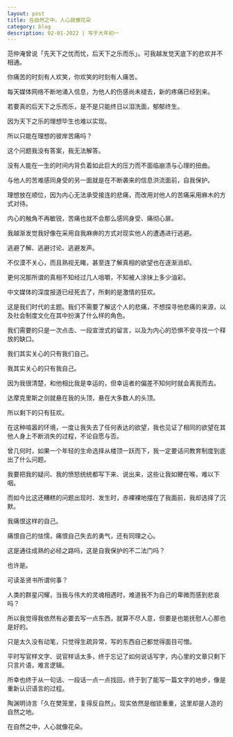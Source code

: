 ```yaml
---
layout: post
title: 在自然之中，人心就像花朵   
category: blog
description: 02-01-2022 | 写于大年初一
---
```


范仲淹曾说「先天下之忧而忧，后天下之乐而乐」。可我越发觉天底下的悲欢并不相通。

你痛苦的时刻有人欢笑，你欢笑的时刻有人痛苦。

每天媒体网络不断地涌入信息，为他人的伤感尚未褪去，新的疼痛已经到来。

若要真的后天下之乐而乐，是不是只能终日以泪洗面，郁郁终生。

因为天下之乐的理想毕生也难以实现。

所以只能在理想的彼岸苦痛吗？

这个问题我没有答案，我无法解答。

没有人能在一生的时间内背负着如此巨大的压力而不面临崩溃与心理的扭曲。

与他人的苦难感同身受的另一面就是在不断袭来的信息洪流面前，自我保护。

理想放在顺位，因为内心无法承受接连的悲痛，而改用对他人的苦痛采用麻木的方式对待。

内心的触角不再敏锐，苦痛也就不会那么感同身受、痛彻心扉。

我越渐发觉我好像在采用自我麻痹的方式对现实他人的遭遇进行逃避。

逃避了解、逃避讨论、逃避发声。

不仅漠不关心，而且熟视无睹，甚至连了解真相的欲望也在逐渐消却。

更何况那所谓的真相不知经过几人咀嚼，不知被人涂抹上多少油彩。

中文媒体的深度报道已经死去了，所剩的是激情的狂欢。

这是我们时代的主题。我们不需要了解这个人的悲痛，不想探寻他悲痛的来源，以及社会制度文化在其中扮演了什么样的角色。

我们需要的只是一次点击、一段宣泄式的留言，以及为内心的恐惧不安寻找一个释放的缺口。

我们其实关心的只有我们自己。

我其实关心的只有我自己。

因为我很清楚，和他相比我是幸运的，但幸运者的偏差不知何时就会离我而去。

达摩克里斯之剑就悬在我的头顶，悬在大多数人的头顶。

所以剩下的只有狂欢。

在这种喧嚣的环境，一度让我失去了任何表达的欲望，我也见证了相同的欲望在其他人身上不断消失的过程，不论自愿与否。

曾几何时，如果一个年轻的生命选择从楼顶一跃而下，我一定要诘问教育制度到底出了什么问题。

我要把我的疑问、我的愤怒统统都写下来、说出来，这些让我如鲠在喉，难以下咽。

而如今比这还糟糕的问题出现时、发生时，赤裸裸地摆在了我面前，我却选择了沉默。

我痛恨这样的自己。

痛恨自己的怯懦，痛恨自己失去的勇气，还有同理之心。

这是通往成熟的必经之路吗，这是自我保护的不二法门吗？

也许是。

可读圣贤书所谓何事？

人类的群星闪耀，当我与伟大的灵魂相遇时，难道我不为自己的卑微而感到悲哀吗？

所以我觉得我依然有必要去写一点东西，就算不尽人意，但要是也能抚慰人心那也是好的。

只是太久没有动笔，只觉得生疏异常，写的东西自己都觉得面目可憎。

平时写官样文字、说官样话太多，终于忘记了如何说话写字，内心里的文章只剩下只言片语，难言逻辑。

所幸也终于从一句话、一段话一点一点找回，终于到了能写一篇文字的地步，像是重新认识语言的过程。

陶渊明诗言「久在樊笼里，复得反自然」。现实依然是枷锁重重，这里却是人造的自然之地。

在自然之中，人心就像花朵。

